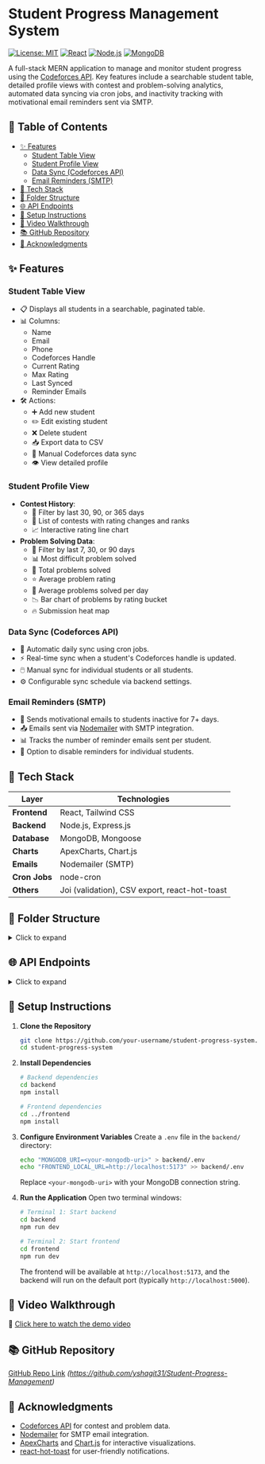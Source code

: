 # Student Progress Management System

[![License: MIT](https://img.shields.io/badge/License-MIT-blue.svg)](https://opensource.org/licenses/MIT)
[![React](https://img.shields.io/badge/React-18.2.0-61DAFB?logo=react)](https://reactjs.org/)
[![Node.js](https://img.shields.io/badge/Node.js-18.x-339933?logo=node.js)](https://nodejs.org/)
[![MongoDB](https://img.shields.io/badge/MongoDB-6.0-47A248?logo=mongodb)](https://www.mongodb.com/)

A full-stack MERN application to manage and monitor student progress using the [Codeforces API](https://codeforces.com/api/help). Key features include a searchable student table, detailed profile views with contest and problem-solving analytics, automated data syncing via cron jobs, and inactivity tracking with motivational email reminders sent via SMTP.

## 📑 Table of Contents

- [✨ Features](#-features)
  - [Student Table View](#student-table-view)
  - [Student Profile View](#student-profile-view)
  - [Data Sync (Codeforces API)](#data-sync-codeforces-api)
  - [Email Reminders (SMTP)](#email-reminders-smtp)
- [🧪 Tech Stack](#-tech-stack)
- [📂 Folder Structure](#-folder-structure)
- [🌐 API Endpoints](#-api-endpoints)
- [🚀 Setup Instructions](#-setup-instructions)
- [🎥 Video Walkthrough](#-video-walkthrough)
- [📚 GitHub Repository](#-github-repository)
- [🤝 Acknowledgments](#-acknowledgments)

## ✨ Features

### Student Table View
- 📋 Displays all students in a searchable, paginated table.
- 📊 Columns:
  - Name
  - Email
  - Phone
  - Codeforces Handle
  - Current Rating
  - Max Rating
  - Last Synced
  - Reminder Emails
- 🛠️ Actions:
  - ➕ Add new student
  - ✏️ Edit existing student
  - ❌ Delete student
  - 📥 Export data to CSV
  - 🔄 Manual Codeforces data sync
  - 👁️ View detailed profile

### Student Profile View
- **Contest History**:
  - 📅 Filter by last 30, 90, or 365 days
  - 📜 List of contests with rating changes and ranks
  - 📈 Interactive rating line chart
- **Problem Solving Data**:
  - 📅 Filter by last 7, 30, or 90 days
  - 📊 Most difficult problem solved
  - 🧮 Total problems solved
  - ⭐ Average problem rating
  - 📆 Average problems solved per day
  - 📉 Bar chart of problems by rating bucket
  - 🔥 Submission heat map

### Data Sync (Codeforces API)
- 🔄 Automatic daily sync using cron jobs.
- ⚡ Real-time sync when a student's Codeforces handle is updated.
- 🖱️ Manual sync for individual students or all students.
- ⚙️ Configurable sync schedule via backend settings.

### Email Reminders (SMTP)
- 📧 Sends motivational emails to students inactive for 7+ days.
- 📤 Emails sent via [Nodemailer](https://nodemailer.com/) with SMTP integration.
- 📊 Tracks the number of reminder emails sent per student.
- 🚫 Option to disable reminders for individual students.

## 🧪 Tech Stack

| Layer         | Technologies                              |
|---------------|-------------------------------------------|
| **Frontend**  | React, Tailwind CSS                       |
| **Backend**   | Node.js, Express.js                       |
| **Database**  | MongoDB, Mongoose                         |
| **Charts**    | ApexCharts, Chart.js                      |
| **Emails**    | Nodemailer (SMTP)                         |
| **Cron Jobs** | node-cron                                 |
| **Others**    | Joi (validation), CSV export, react-hot-toast |

## 📂 Folder Structure

<details>
<summary>Click to expand</summary>

```bash
student-progress-system/
├── backend/
│   ├── models/          # Mongoose schemas
│   ├── routes/          # Express routes
│   ├── services/        # Business logic
│   ├── utils/           # Helper functions
│   ├── .env             # Environment variables
│   └── server.js        # Backend entry point
├── frontend/
│   ├── components/      # React components
│   ├── pages/           # React page components
│   └── App.jsx          # Frontend entry point
├── public/
│   └── assets/
│       └── demo.mp4     # Video walkthrough
├── docs/
│   └── document.docx    # Project documentation
└── README.md            # This file
```

</details>

## 🌐 API Endpoints

<details>
<summary>Click to expand</summary>

### Students
| Method | Endpoint                  | Description                        |
|--------|---------------------------|------------------------------------|
| GET    | `/api/students`           | Get all students                   |
| GET    | `/api/students/:id`       | Get student by ID                  |
| POST   | `/api/students`           | Add new student                    |
| PUT    | `/api/students/:id`       | Update student                     |
| DELETE | `/api/students/:id`       | Delete student                     |
| POST   | `/api/students/:id/sync`  | Sync Codeforces data for a student |

### Codeforces
| Method | Endpoint                        | Description                        |
|--------|---------------------------------|------------------------------------|
| GET    | `/api/codeforces/contests/:studentId` | Get contest data (30/90/365 days) |
| GET    | `/api/codeforces/problems/:studentId` | Get problem-solving data          |
| POST   | `/api/codeforces/sync-all`      | Sync all students' data            |

### Settings (Cron/Email)
| Method | Endpoint         | Description                            |
|--------|------------------|----------------------------------------|
| GET    | `/api/settings`  | Get cron and email settings            |
| PUT    | `/api/settings`  | Update cron schedule or SMTP config    |

### Emails
| Method | Endpoint                  | Description                        |
|--------|---------------------------|------------------------------------|
| GET    | `/api/test/send-reminders`| Manually trigger inactivity check  |

</details>

## 🚀 Setup Instructions

1. **Clone the Repository**
   ```bash
   git clone https://github.com/your-username/student-progress-system.git
   cd student-progress-system
   ```

2. **Install Dependencies**
   ```bash
   # Backend dependencies
   cd backend
   npm install

   # Frontend dependencies
   cd ../frontend
   npm install
   ```

3. **Configure Environment Variables**
   Create a `.env` file in the `backend/` directory:
   ```bash
   echo "MONGODB_URI=<your-mongodb-uri>" > backend/.env
   echo "FRONTEND_LOCAL_URL=http://localhost:5173" >> backend/.env
   ```
   Replace `<your-mongodb-uri>` with your MongoDB connection string.

4. **Run the Application**
   Open two terminal windows:
   ```bash
   # Terminal 1: Start backend
   cd backend
   npm run dev
   ```
   ```bash
   # Terminal 2: Start frontend
   cd frontend
   npm run dev
   ```

   The frontend will be available at `http://localhost:5173`, and the backend will run on the default port (typically `http://localhost:5000`).

## 🎥 Video Walkthrough

<!-- [Demo Video Link](#) *(Replace with your Google Drive, YouTube, or Loom link)* -->
🔗 [Click here to watch the demo video](https://raw.githubusercontent.com/yshagit31/Student-Progress-Management/main/frontend/public/assets/Demo.mp4)


## 📚 GitHub Repository

[GitHub Repo Link](#) *(https://github.com/yshagit31/Student-Progress-Management)*

## 🤝 Acknowledgments

- [Codeforces API](https://codeforces.com/api/help) for contest and problem data.
- [Nodemailer](https://nodemailer.com/) for SMTP email integration.
- [ApexCharts](https://apexcharts.com/) and [Chart.js](https://www.chartjs.org/) for interactive visualizations.
- [react-hot-toast](https://react-hot-toast.com/) for user-friendly notifications.